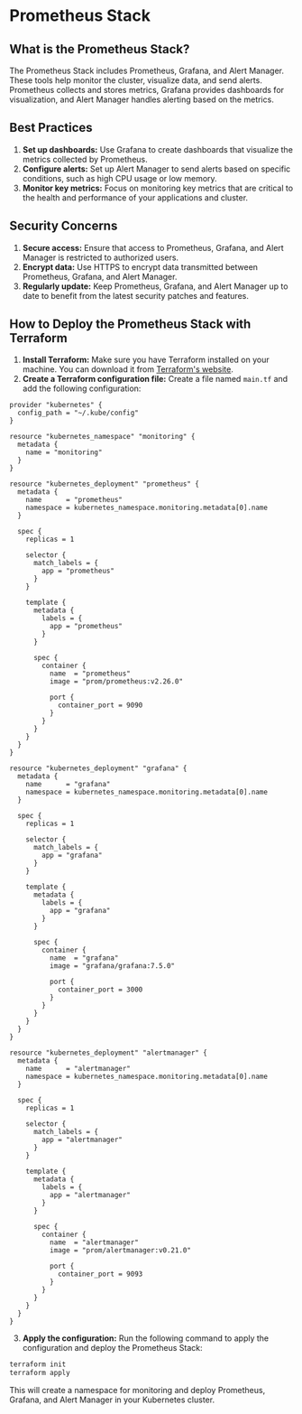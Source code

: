 # Prometheus Stack

## What is the Prometheus Stack?

The Prometheus Stack includes Prometheus, Grafana, and Alert Manager. These tools help monitor the cluster, visualize data, and send alerts. Prometheus collects and stores metrics, Grafana provides dashboards for visualization, and Alert Manager handles alerting based on the metrics.

## Best Practices

1. **Set up dashboards:** Use Grafana to create dashboards that visualize the metrics collected by Prometheus.
2. **Configure alerts:** Set up Alert Manager to send alerts based on specific conditions, such as high CPU usage or low memory.
3. **Monitor key metrics:** Focus on monitoring key metrics that are critical to the health and performance of your applications and cluster.

## Security Concerns

1. **Secure access:** Ensure that access to Prometheus, Grafana, and Alert Manager is restricted to authorized users.
2. **Encrypt data:** Use HTTPS to encrypt data transmitted between Prometheus, Grafana, and Alert Manager.
3. **Regularly update:** Keep Prometheus, Grafana, and Alert Manager up to date to benefit from the latest security patches and features.

## How to Deploy the Prometheus Stack with Terraform

1. **Install Terraform:** Make sure you have Terraform installed on your machine. You can download it from [Terraform's website](https://www.terraform.io/downloads).
2. **Create a Terraform configuration file:** Create a file named `main.tf` and add the following configuration:

```hcl
provider "kubernetes" {
  config_path = "~/.kube/config"
}

resource "kubernetes_namespace" "monitoring" {
  metadata {
    name = "monitoring"
  }
}

resource "kubernetes_deployment" "prometheus" {
  metadata {
    name      = "prometheus"
    namespace = kubernetes_namespace.monitoring.metadata[0].name
  }

  spec {
    replicas = 1

    selector {
      match_labels = {
        app = "prometheus"
      }
    }

    template {
      metadata {
        labels = {
          app = "prometheus"
        }
      }

      spec {
        container {
          name  = "prometheus"
          image = "prom/prometheus:v2.26.0"

          port {
            container_port = 9090
          }
        }
      }
    }
  }
}

resource "kubernetes_deployment" "grafana" {
  metadata {
    name      = "grafana"
    namespace = kubernetes_namespace.monitoring.metadata[0].name
  }

  spec {
    replicas = 1

    selector {
      match_labels = {
        app = "grafana"
      }
    }

    template {
      metadata {
        labels = {
          app = "grafana"
        }
      }

      spec {
        container {
          name  = "grafana"
          image = "grafana/grafana:7.5.0"

          port {
            container_port = 3000
          }
        }
      }
    }
  }
}

resource "kubernetes_deployment" "alertmanager" {
  metadata {
    name      = "alertmanager"
    namespace = kubernetes_namespace.monitoring.metadata[0].name
  }

  spec {
    replicas = 1

    selector {
      match_labels = {
        app = "alertmanager"
      }
    }

    template {
      metadata {
        labels = {
          app = "alertmanager"
        }
      }

      spec {
        container {
          name  = "alertmanager"
          image = "prom/alertmanager:v0.21.0"

          port {
            container_port = 9093
          }
        }
      }
    }
  }
}
```

3. **Apply the configuration:** Run the following command to apply the configuration and deploy the Prometheus Stack:

```sh
terraform init
terraform apply
```

This will create a namespace for monitoring and deploy Prometheus, Grafana, and Alert Manager in your Kubernetes cluster.
